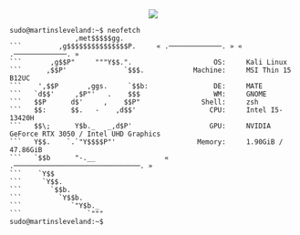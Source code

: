  <div align="center">
  <img src="https://readme-typing-svg.demolab.com?font=Fira+Code&size=18&duration=2500&pause=1000&color=00FF00&center=true&width=440&lines=User%3A+Martin+Sleveland;Loading+cyber+intelligence...;Injecting+knowledge+into+brainframe...;Connection:+Established+%E2%9C%94">
</div>

```            
sudo@martinsleveland:~$ neofetch
                ,met$$$$$gg.                                                         
```         ,g$$$$$$$$$$$$$$$P.     « .─────────────. » « .─────────────. »
```       ,g$$P"     """Y$$.".                    OS:     Kali Linux                                                                  
```      ,$$P'              `$$$.            Machine:     MSI Thin 15 B12UC 
```    ',$$P       ,ggs.     `$$b:                DE:     MATE                                                        
```   `d$$'     ,$P"'   .    $$$                  WM:     GNOME 
```   $$P      d$'     ,    $$P"               Shell:     zsh 
```   $$:      $$.   -    ,d$$'                  CPU:     Intel I5-13420H                                                                  
```   $$\;      Y$b._   _,d$P'                   GPU:     NVIDIA GeForce RTX 3050 / Intel UHD Graphics                                                      
```   Y$$.    `.`"Y$$$$P"'                    Memory:     1.90GiB / 47.86GiB                                                                          
```   `$$b      "-.__                 « .───────────────────────────────. »
```    `Y$$                                                                                     
```     `Y$$.                                                                                               
```       `$$b.                    
```         `Y$$b.                 
```            `"Y$b._                                                                                            
```                `"""
sudo@martinsleveland:~$                                                                                       
